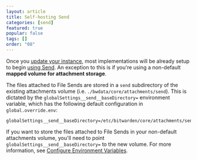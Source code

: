 ```yaml
---
layout: article
title: Self-hosting Send
categories: [send]
featured: true
popular: false
tags: []
order: "08"
---
```


Once you [update your instance]({{site.baseurl}}/article/updating-on-premise/), most implementations will be already setup to begin [using Send]({{site.baseurl}}/article/create-send/). An exception to this is if you're using a non-default **mapped volume for attachment storage**.

The files attached to File Sends are stored in a `send` subdirectory of the existing attachments volume (i.e. `./bwdata/core/attachments/send`). This is dictated by the `globalSettings__send__baseDirectory=` environment variable, which has the following default configuration in `global.override.env`:

```
globalSettings__send__baseDirectory=/etc/bitwarden/core/attachments/send
```

If you want to store the files attached to File Sends in your non-default attachments volume, you'll need to point `globalSettings__send__baseDirectory=` to the new volume. For more information, see [Configure Environment Variables](#).
